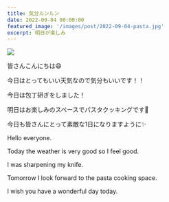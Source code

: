 ```yaml
---
title: 気分ルンルン
date: 2022-09-04 00:00:00
featured_image: '/images/post/2022-09-04-pasta.jpg'
excerpt: 明日が楽しみ
---
```


![](https://yutarochan.github.io/yurumina/images/post/2022-09-04-pasta.jpg)

皆さんこんにちは😄

今日はとってもいい天気なので気分もいいです！！

今日は包丁研ぎをしました！

明日はお楽しみのスペースでパスタクッキングです🍝

今日も皆さんにとって素敵な1日になりますように✨

Hello everyone. 

Today the weather is very good so I feel good. 

I was sharpening my knife. 

Tomorrow I look forward to the pasta cooking space. 

I wish you have a wonderful day today. 
